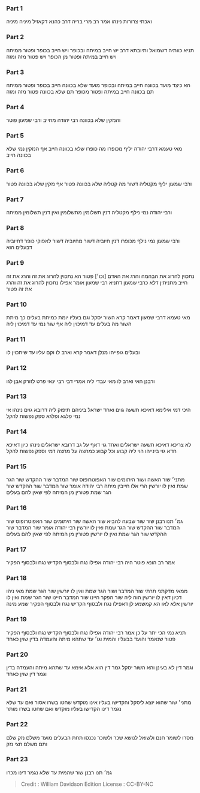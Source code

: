 
### Part 1
ואכתי צרורות נינהו אמר רב מרי בריה דרב כהנא דקאזיל מיניה מיניה

### Part 2
תניא כוותיה דשמואל ותיובתא דרב יש חייב במיתה ובכופר ויש חייב בכופר ופטור ממיתה ויש חייב במיתה ופטור מן הכופר ויש פטור מזה ומזה

### Part 3
הא כיצד מועד בכוונה חייב במיתה ובכופר מועד שלא בכוונה חייב בכופר ופטור ממיתה תם בכוונה חייב במיתה ופטור מכופר תם שלא בכוונה פטור מזה ומזה

### Part 4
והנזקין שלא בכוונה רבי יהודה מחייב ורבי שמעון פוטר

### Part 5
מאי טעמא דרבי יהודה יליף מכופרו מה כופרו שלא בכוונה חייב אף הנזקין נמי שלא בכוונה חייב

### Part 6
ורבי שמעון יליף מקטליה דשור מה קטליה שלא בכוונה פטור אף נזקין שלא בכוונה פטור

### Part 7
ורבי יהודה נמי נילף מקטליה דנין תשלומין מתשלומין ואין דנין תשלומין ממיתה

### Part 8
ורבי שמעון נמי נילף מכופרו דנין חיוביה דשור מחיוביה דשור לאפוקי כופר דחיוביה דבעלים הוא

### Part 9
נתכוין להרוג את הבהמה והרג את האדם [וכו׳] פטור הא נתכוין להרוג את זה והרג את זה חייב מתניתין דלא כרבי שמעון דתניא רבי שמעון אומר אפילו נתכוין להרוג את זה והרג את זה פטור

### Part 10
מאי טעמא דרבי שמעון דאמר קרא השור יסקל וגם בעליו יומת כמיתת בעלים כך מיתת השור מה בעלים עד דמיכוין ליה אף שור נמי עד דמיכוין ליה

### Part 11
ובעלים גופייהו מנלן דאמר קרא וארב לו וקם עליו עד שיתכוין לו

### Part 12
ורבנן האי וארב לו מאי עבדי ליה אמרי דבי רבי ינאי פרט לזורק אבן לגו

### Part 13
היכי דמי אילימא דאיכא תשעה גוים ואחד ישראל ביניהם תיפוק ליה דרובא גוים נינהו אי נמי פלגא ופלגא ספק נפשות להקל

### Part 14
לא צריכא דאיכא תשעה ישראלים ואחד גוי דאף על גב דרובא ישראלים נינהו כיון דאיכא חדא גוי בינייהו הוי ליה קבוע וכל קבוע כמחצה על מחצה דמי וספק נפשות להקל

### Part 15
מתני׳ שור האשה ושור היתומים שור האפוטרופוס שור המדבר שור ההקדש שור הגר שמת ואין לו יורשין הרי אלו חייבין מיתה רבי יהודה אומר שור המדבר שור ההקדש שור הגר שמת פטורין מן המיתה לפי שאין להם בעלים

### Part 16
גמ׳ תנו רבנן שור שור שבעה להביא שור האשה שור היתומים שור האפוטרופוס שור המדבר שור ההקדש שור הגר שמת ואין לו יורשין רבי יהודה אומר שור המדבר שור ההקדש שור הגר שמת ואין לו יורשין פטורין מן המיתה לפי שאין להם בעלים

### Part 17
אמר רב הונא פוטר היה רבי יהודה אפילו נגח ולבסוף הקדיש נגח ולבסוף הפקיר

### Part 18
ממאי מדקתני תרתי שור המדבר ושור הגר שמת ואין לו יורשין שור הגר שמת מאי ניהו דכיון דאין לו יורשין הוה ליה שור הפקר היינו שור המדבר היינו שור הגר שמת ואין לו יורשין אלא לאו הא קמשמע לן דאפילו נגח ולבסוף הקדיש נגח ולבסוף הפקיר שמע מינה

### Part 19
תניא נמי הכי יתר על כן אמר רבי יהודה אפילו נגח ולבסוף הקדיש נגח ולבסוף הפקיר פטור שנאמר והועד בבעליו והמית וגו׳ עד שתהא מיתה והעמדה בדין שוין כאחד

### Part 20
וגמר דין לא בעינן והא השור יסקל גמר דין הוא אלא אימא עד שתהא מיתה והעמדה בדין וגמר דין שוין כאחד

### Part 21
מתני׳ שור שהוא יוצא ליסקל והקדישו בעליו אינו מוקדש שחטו בשרו אסור ואם עד שלא נגמר דינו הקדישו בעליו מוקדש ואם שחטו בשרו מותר

### Part 22
מסרו לשומר חנם ולשואל לנושא שכר ולשוכר נכנסו תחת הבעלים מועד משלם נזק שלם ותם משלם חצי נזק

### Part 23
גמ׳ תנו רבנן שור שהמית עד שלא נגמר דינו מכרו

>Credit : William Davidson Edition
>License : CC-BY-NC